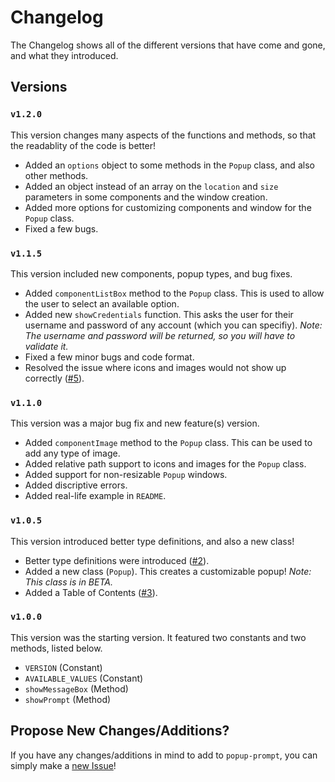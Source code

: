 # Changelog

The Changelog shows all of the different versions that have come and gone, and what they introduced.

## Versions

### `v1.2.0`

This version changes many aspects of the functions and methods, so that the readablity of the code is better!

-   Added an `options` object to some methods in the `Popup` class, and also other methods.
-   Added an object instead of an array on the `location` and `size` parameters in some components and the window creation.
-   Added more options for customizing components and window for the `Popup` class.
-   Fixed a few bugs.

### `v1.1.5`

This version included new components, popup types, and bug fixes.

-   Added `componentListBox` method to the `Popup` class. This is used to allow the user to select an available option.
-   Added new `showCredentials` function. This asks the user for their username and password of any account (which you can specifiy). _Note: The username and password will be returned, so you will have to validate it._
-   Fixed a few minor bugs and code format.
-   Resolved the issue where icons and images would not show up correctly ([#5](https://github.com/arnavthorat78/Popup-Prompt/issues/5)).

### `v1.1.0`

This version was a major bug fix and new feature(s) version.

-   Added `componentImage` method to the `Popup` class. This can be used to add any type of image.
-   Added relative path support to icons and images for the `Popup` class.
-   Added support for non-resizable `Popup` windows.
-   Added discriptive errors.
-   Added real-life example in `README`.

### `v1.0.5`

This version introduced better type definitions, and also a new class!

-   Better type definitions were introduced ([#2](https://github.com/arnavthorat78/Popup-Prompt/issues/2)).
-   Added a new class (`Popup`). This creates a customizable popup! _Note: This class is in BETA._
-   Added a Table of Contents ([#3](https://github.com/arnavthorat78/Popup-Prompt/issues/4)).

### `v1.0.0`

This version was the starting version. It featured two constants and two methods, listed below.

-   `VERSION` (Constant)
-   `AVAILABLE_VALUES` (Constant)
-   `showMessageBox` (Method)
-   `showPrompt` (Method)

## Propose New Changes/Additions?

If you have any changes/additions in mind to add to `popup-prompt`, you can simply make a [new Issue](https://github.com/arnavthorat78/Popup-Prompt/issues)!
